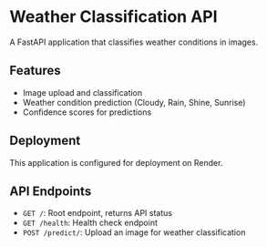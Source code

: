 # Weather Classification API

A FastAPI application that classifies weather conditions in images.

## Features

- Image upload and classification
- Weather condition prediction (Cloudy, Rain, Shine, Sunrise)
- Confidence scores for predictions

## Deployment

This application is configured for deployment on Render.

## API Endpoints

- `GET /`: Root endpoint, returns API status
- `GET /health`: Health check endpoint
- `POST /predict/`: Upload an image for weather classification